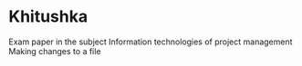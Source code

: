 # Khitushka
Exam paper in the subject Information technologies of project management
Making changes to a file
